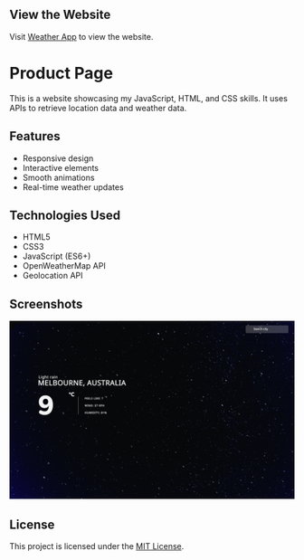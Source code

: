 ## View the Website

Visit [Weather App](https://weather-app-wxyz.onrender.com) to view the website.

# Product Page

This is a website showcasing my JavaScript, HTML, and CSS skills. It uses APIs to retrieve location data and weather data.

## Features

-   Responsive design
-   Interactive elements
-   Smooth animations
-   Real-time weather updates

## Technologies Used

-   HTML5
-   CSS3
-   JavaScript (ES6+)
-   OpenWeatherMap API
-   Geolocation API

## Screenshots

![Screenshot 1](/images/weather-app-preview.png)

## License

This project is licensed under the [MIT License](LICENSE).
